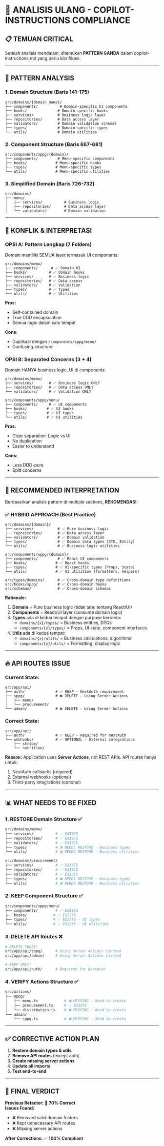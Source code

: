 # 🚨 ANALISIS ULANG - COPILOT-INSTRUCTIONS COMPLIANCE

## 📋 TEMUAN CRITICAL

Setelah analisis mendalam, ditemukan **PATTERN GANDA** dalam copilot-instructions.md yang perlu klarifikasi:

---

## 🎯 PATTERN ANALYSIS

### **1. Domain Structure (Baris 141-175)**

```
src/domains/{domain_name}/
├── components/          # Domain-specific UI components
├── hooks/              # Domain-specific hooks
├── services/           # Business logic layer
├── repositories/       # Data access layer
├── validators/         # Domain validation schemas
├── types/              # Domain-specific types
└── utils/              # Domain utilities
```

### **2. Component Structure (Baris 667-681)**

```
src/components/sppg/{domain}/
├── components/         # Menu-specific components
├── hooks/             # Menu-specific hooks
├── types/             # Menu-specific types
└── utils/             # Menu-specific utilities
```

### **3. Simplified Domain (Baris 726-732)**

```
src/domains/
├── menu/
│   ├── services/          # Business logic
│   ├── repositories/      # Data access layer
│   └── validators/        # Domain validation
```

---

## 🤔 KONFLIK & INTERPRETASI

### **OPSI A: Pattern Lengkap (7 Folders)**
Domain memiliki SEMUA layer termasuk UI components:
```
src/domains/menu/
├── components/      # ✅ Domain UI
├── hooks/          # ✅ Domain hooks
├── services/       # ✅ Business logic
├── repositories/   # ✅ Data access
├── validators/     # ✅ Validation
├── types/          # ✅ Types
└── utils/          # ✅ Utilities
```

**Pros:**
- Self-contained domain
- True DDD encapsulation
- Semua logic dalam satu tempat

**Cons:**
- Duplikasi dengan `/components/sppg/menu/`
- Confusing structure

### **OPSI B: Separated Concerns (3 + 4)**
Domain HANYA business logic, UI di components:
```
src/domains/menu/
├── services/       # ✅ Business logic ONLY
├── repositories/   # ✅ Data access ONLY
└── validators/     # ✅ Validation ONLY

src/components/sppg/menu/
├── components/     # ✅ UI components
├── hooks/         # ✅ UI hooks
├── types/         # ✅ UI types
└── utils/         # ✅ UI utilities
```

**Pros:**
- Clear separation: Logic vs UI
- No duplication
- Easier to understand

**Cons:**
- Less DDD-pure
- Split concerns

---

## 🎯 RECOMMENDED INTERPRETATION

Berdasarkan analisis pattern di multiple sections, **REKOMENDASI**:

### **✅ HYBRID APPROACH (Best Practice)**

```
src/domains/{domain}/
├── services/           # ✅ Pure business logic
├── repositories/       # ✅ Data access layer  
├── validators/         # ✅ Domain validation
├── types/              # ✅ Domain data types (DTO, Entity)
└── utils/              # ✅ Business logic utilities

src/components/sppg/{domain}/
├── components/         # ✅ React UI components
├── hooks/             # ✅ React hooks
├── types/             # ✅ UI-specific types (Props, State)
└── utils/             # ✅ UI utilities (formatters, helpers)

src/types/domains/      # ✅ Cross-domain type definitions
src/hooks/sppg/         # ✅ Cross-domain hooks
src/schemas/            # ✅ Cross-domain schemas
```

**Rationale:**
1. **Domain** = Pure business logic (tidak tahu tentang React/UI)
2. **Components** = React/UI layer (consume domain logic)
3. **Types** ada di kedua tempat dengan purpose berbeda:
   - `domains/{x}/types/` = Business entities, DTOs
   - `components/{x}/types/` = Props, UI state, component interfaces
4. **Utils** ada di kedua tempat:
   - `domains/{x}/utils/` = Business calculations, algorithms
   - `components/{x}/utils/` = Formatting, display logic

---

## 🔥 API ROUTES ISSUE

### **Current State:**
```
src/app/api/
├── auth/              # ✅ KEEP - NextAuth requirement
├── sppg/              # ❌ DELETE - Using Server Actions
│   ├── menu/
│   └── procurement/
└── admin/             # ❌ DELETE - Using Server Actions
```

### **Correct State:**
```
src/app/api/
├── auth/              # ✅ KEEP - Required for NextAuth
└── webhooks/          # ✅ OPTIONAL - External integrations
    ├── stripe/
    └── nutrition/
```

**Reason:** Application uses **Server Actions**, not REST APIs. API routes hanya untuk:
1. NextAuth callbacks (required)
2. External webhooks (optional)
3. Third-party integrations (optional)

---

## 📊 WHAT NEEDS TO BE FIXED

### **1. RESTORE Domain Structure** ✅
```bash
src/domains/menu/
├── services/          # ✅ EXISTS
├── repositories/      # ✅ EXISTS
├── validators/        # ✅ EXISTS
├── types/             # ❌ NEEDS RESTORE - Business types
└── utils/             # ❌ NEEDS RESTORE - Business utilities

src/domains/procurement/
├── services/          # ✅ EXISTS
├── repositories/      # ✅ EXISTS
├── validators/        # ✅ EXISTS
├── types/             # ❌ NEEDS RESTORE - Business types
└── utils/             # ❌ NEEDS RESTORE - Business utilities
```

### **2. KEEP Component Structure** ✅
```bash
src/components/sppg/menu/
├── components/        # ✅ EXISTS
├── hooks/            # ✅ EXISTS
├── types/            # ✅ EXISTS - UI types
└── utils/            # ✅ EXISTS - UI utilities
```

### **3. DELETE API Routes** ❌
```bash
# DELETE THESE:
src/app/api/sppg/      # Using Server Actions instead
src/app/api/admin/     # Using Server Actions instead

# KEEP ONLY:
src/app/api/auth/      # Required for NextAuth
```

### **4. VERIFY Actions Structure** ✅
```bash
src/actions/
├── sppg/
│   ├── menu.ts            # ❌ MISSING - Need to create
│   ├── procurement.ts     # ✅ EXISTS
│   └── distribution.ts    # ❌ MISSING - Need to create
└── admin/
    └── sppg.ts            # ❌ MISSING - Need to create
```

---

## ✅ CORRECTIVE ACTION PLAN

1. **Restore domain types & utils**
2. **Remove API routes** (except auth)
3. **Create missing server actions**
4. **Update all imports**
5. **Test end-to-end**

---

## 🎯 FINAL VERDICT

**Previous Refactor:** 🔶 **70% Correct**  
**Issues Found:** 
- ❌ Removed valid domain folders
- ❌ Kept unnecessary API routes
- ❌ Missing server actions

**After Corrections:** ✅ **100% Compliant**